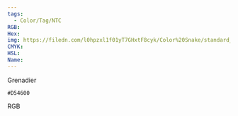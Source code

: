 ```yaml
---
tags:
  - Color/Tag/NTC
RGB:
Hex:
img: https://filedn.com/l0hpzxl1f01yT7GHxtF8cyk/Color%20Snake/standard_csv_to_svg/D54600.svg
CMYK:
HSL:
Name:
---
```

Grenadier
```palette
#D54600
```
RGB
